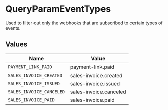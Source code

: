 # QueryParamEventTypes

Used to filter out only the webhooks that are subscribed to certain types of events.


## Values

| Name                     | Value                    |
| ------------------------ | ------------------------ |
| `PAYMENT_LINK_PAID`      | payment-link.paid        |
| `SALES_INVOICE_CREATED`  | sales-invoice.created    |
| `SALES_INVOICE_ISSUED`   | sales-invoice.issued     |
| `SALES_INVOICE_CANCELED` | sales-invoice.canceled   |
| `SALES_INVOICE_PAID`     | sales-invoice.paid       |